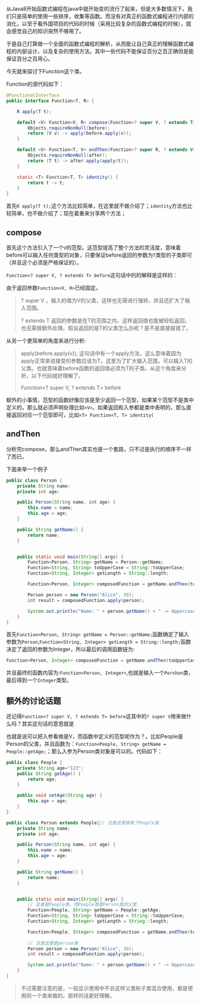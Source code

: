 从Java8开始函数式编程在java中就开始变的流行了起来，但是大多数情况下，我们只是简单的使用一些排序，收集等函数。而没有对真正的函数式编程进行内部的消化，以至于看外国项目的代码的时候（采用比较复杂的函数式编程的时候），就会感觉自己的知识突然不够用了。

于是自己打算做一个全面的函数式编程的解析，从而能让自己真正的理解函数式编程的内部设计，以及复杂的使用方法。其中一些代码不能保证百分之百正确但是能保证百分之百用心。

今天就来探讨下Function这个类。

Function的源代码如下：

```java
@FunctionalInterface
public interface Function<T, R> {

    R apply(T t);

    default <V> Function<V, R> compose(Function<? super V, ? extends T> before) {
        Objects.requireNonNull(before);
        return (V v) -> apply(before.apply(v));
    }

    default <V> Function<T, V> andThen(Function<? super R, ? extends V> after) {
        Objects.requireNonNull(after);
        return (T t) -> after.apply(apply(t));
    }

    static <T> Function<T, T> identity() {
        return t -> t;
    }
}
```

首先`R apply(T t);`这个方法比较简单，在这里就不做介绍了；`identity`方法也比较简单，也不做介绍了；现在着重来分享两个方法；

## compose

首先这个方法引入了一个`V`的范型。这范型提高了整个方法的灵活度，意味着before可以输入任何类型的对象，只要保证before返回的参数为`T`类型的子类即可（并且这个必须是严格保证的）。

`Function<? super V, ? extends T> before`这句话中的的解释是这样的：

由于返回参数`Function<V, R>`已经固定。

> ? super V ，输入的值为V的父类，这样也无需进行强转，并且还扩大了输入范围。
>
> ? extends T 返回的参数是在T的范围之内，这样返回值也能被轻松返回，也无需做额外处理。假设返回的是T的父类怎么办呢？是不是直接报错了。

从另一个更简单的角度来进行分析:

> apply(before.apply(v)); 这句话中有一个apply方法，这么意味着因为apply正常来说接受的参数应该为T，这里为了扩大输入范围，可以输入T的父类。也就意味着before函数的返回值必须为T的子类。从这个角度来分析，以下代码就好理解了。
>
> Function<? super V, ? extends T> before

额外的小事情，范型的函数好像应该是至少返回一个范型，如果某个范型不是类中定义的，那么就必须声明处理比如`<V>`。如果返回和入参都是类中表明的，那么直接返回对应一个范型即可，比如`<T> Function<T, T> identity(`

## andThen

分析完compose，那么andThen其实也是一个套路，只不过是执行的顺序不一样了而已。

下面来举一个例子

```java
public class Person {
    private String name;
    private int age;

    public Person(String name, int age) {
        this.name = name;
        this.age = age;
    }

    public String getName() {
        return name;
    }


    public static void main(String[] args) {
        Function<Person, String> getName = Person::getName;
        Function<String, String> toUpperCase = String::toUpperCase;
        Function<String, Integer> getLength = String::length;

        Function<Person, Integer> composedFunction = getName.andThen(toUpperCase).andThen(getLength);

        Person person = new Person("Alice", 30);
        int result = composedFunction.apply(person);

        System.out.println("Name: " + person.getName() + " -> Uppercase Length: " + result);
    }
}
```

首先`Function<Person, String> getName = Person::getName;`函数确定了输入参数为`Person`,`Function<String, Integer> getLength = String::length;`函数决定了返回的参数为Integer，所以最后的调用函数链为:

```java
Function<Person, Integer> composedFunction = getName.andThen(toUpperCase).andThen(getLength);
```

并且最终的函数内容为:`Function<Person, Integer>`,也就是输入一个`Pershon`类，最后得到一个`Integer`类型。

## 额外的讨论话题

还记得`Function<? super V, ? extends T> before`这其中的`? super V`用来做什么吗？其实这句话的意思就是

也就是说可以把入参看做是V，而函数中定义的范型呢作为？。比如People是Person的父类，并且函数为：`Function<People, String> getName = People::getAge;`；那么入参为Person类对象是可以的。代码如下：

```java
public class People {
    private String age="123";
    public String getAge() {
        return age;
    }

    public void setAge(String age) {
        this.age = age;
    }
}
```

```java
public class Person extends People{// 注意这里继承了People类
    private String name;
    private int age;

    public Person(String name, int age) {
        this.name = name;
        this.age = age;
    }

    public String getName() {
        return name;
    }


    public static void main(String[] args) {
      	// 这里是People类，而People类是Person类的父类
        Function<People, String> getName = People::getAge;
        Function<String, String> toUpperCase = String::toUpperCase;
        Function<String, Integer> getLength = String::length;

        Function<People, Integer> composedFunction = getName.andThen(toUpperCase).andThen(getLength);
				
        // 注意这里是person类
        Person person = new Person("Alice", 30);
        int result = composedFunction.apply(person);

        System.out.println("Name: " + person.getName() + " -> Uppercase Length: " + result);
    }
}
```

> 不过需要注意的是，一般显示使用中不会这样父类和子类混合使用，都是使用同一个类来做的。那样的话更好理解。